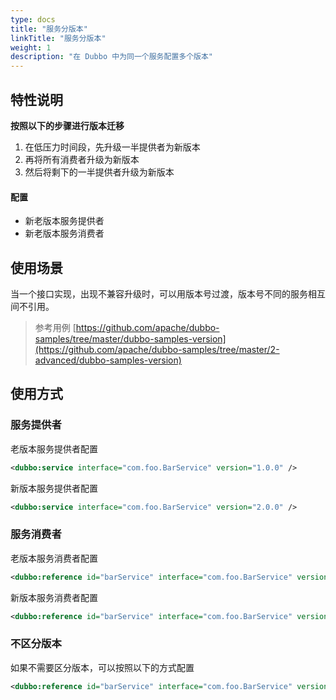```yaml
---
type: docs
title: "服务分版本"
linkTitle: "服务分版本"
weight: 1
description: "在 Dubbo 中为同一个服务配置多个版本"
---
```


## 特性说明
**按照以下的步骤进行版本迁移**

1. 在低压力时间段，先升级一半提供者为新版本
2. 再将所有消费者升级为新版本
3. 然后将剩下的一半提供者升级为新版本

#### 配置
- 新老版本服务提供者
- 新老版本服务消费者

## 使用场景
当一个接口实现，出现不兼容升级时，可以用版本号过渡，版本号不同的服务相互间不引用。

>参考用例
[https://github.com/apache/dubbo-samples/tree/master/dubbo-samples-version](https://github.com/apache/dubbo-samples/tree/master/2-advanced/dubbo-samples-version)

## 使用方式
### 服务提供者
老版本服务提供者配置
```xml
<dubbo:service interface="com.foo.BarService" version="1.0.0" />
```
新版本服务提供者配置
```xml
<dubbo:service interface="com.foo.BarService" version="2.0.0" />
```
### 服务消费者
老版本服务消费者配置
```xml
<dubbo:reference id="barService" interface="com.foo.BarService" version="1.0.0" />
```
新版本服务消费者配置
```xml
<dubbo:reference id="barService" interface="com.foo.BarService" version="2.0.0" />
```
### 不区分版本
如果不需要区分版本，可以按照以下的方式配置
```xml
<dubbo:reference id="barService" interface="com.foo.BarService" version="*" />
```
